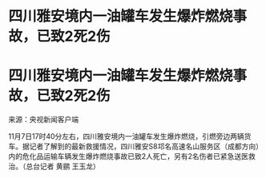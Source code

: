 # 四川雅安境内一油罐车发生爆炸燃烧事故，已致2死2伤

# 四川雅安境内一油罐车发生爆炸燃烧事故，已致2死2伤

来源：央视新闻客户端

11月7日17时40分左右，四川雅安境内一油罐车发生爆炸燃烧，引燃旁边两辆货车。据记者了解到的最新救援情况，四川雅安S8邛名高速名山服务区（成都方向）内的危化品运输车辆发生爆炸燃烧事故已致2人死亡，另有2名伤者已紧急送医救治。（总台记者
黄鹂 王玉龙）

